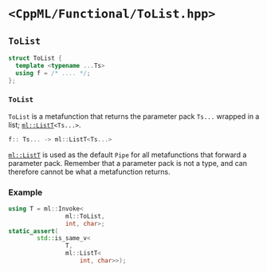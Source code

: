 # `<CppML/Functional/ToList.hpp>`

## `ToList`

```c++
struct ToList {
  template <typename ...Ts>
  using f = /* .... */;
};
```
### `ToList`

`ToList` is a metafunction that returns the parameter pack `Ts...` wrapped in a list; [`ml::ListT`](../Vocabulary/List.md)`<Ts...>`.

```c++
f:: Ts... -> ml::ListT<Ts...>
```

[`ml::ListT`](../Vocabulary/List.md) is used as the default `Pipe` for all metafunctions that forward a parameter pack. Remember that a parameter pack is not a type, and can therefore cannot be what a metafunction returns.

### Example

```c++
using T = ml::Invoke<
                ml::ToList,
                int, char>;
static_assert(
        std::is_same_v<
                T,
                ml::ListT<
                    int, char>>);
```
